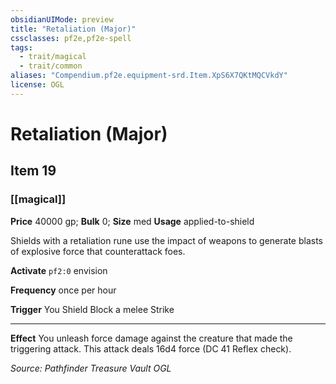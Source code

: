 ```yaml
---
obsidianUIMode: preview
title: "Retaliation (Major)"
cssclasses: pf2e,pf2e-spell
tags:
  - trait/magical
  - trait/common
aliases: "Compendium.pf2e.equipment-srd.Item.XpS6X7QKtMQCVkdY"
license: OGL
---
```

# Retaliation (Major)
## Item 19
### [[magical]]


**Price** 40000 gp; 
**Bulk** 0; **Size** med
**Usage** applied-to-shield

Shields with a retaliation rune use the impact of weapons to generate blasts of explosive force that counterattack foes.

**Activate** `pf2:0` envision

**Frequency** once per hour

**Trigger** You Shield Block a melee Strike

* * *

**Effect** You unleash force damage against the creature that made the triggering attack. This attack deals 16d4 force (DC 41 Reflex check).

*Source: Pathfinder Treasure Vault*
*OGL*